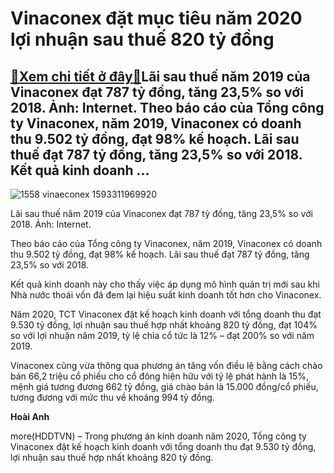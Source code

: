 Vinaconex đặt mục tiêu năm 2020 lợi nhuận sau thuế 820 tỷ đồng
==============================================================

[:gift:Xem chi tiết ở đây:gift:](https://hddtvn.com/vinaconex-dat-muc-tieu-nam-2020-loi-nhuan-sau-thue-820-ty-dong/)Lãi sau thuế năm 2019 của Vinaconex đạt 787 tỷ đồng, tăng 23,5% so với 2018. Ảnh: Internet. Theo báo cáo của Tổng công ty Vinaconex, năm 2019, Vinaconex có doanh thu 9.502 tỷ đồng, đạt 98% kế hoạch. Lãi sau thuế đạt 787 tỷ đồng, tăng 23,5% so với 2018. Kết quả kinh doanh …
---------------------------------------------------------------------------------------------------------------------------------------------------------------------------------------------------------------------------------------------------------------------------------





![1558 vinaeconex 1593311969920](https://haiquanonline.com.vn/stores/news_dataimages/hienntt/072020/02/18/1558_vinaeconex-1593311969920.jpg?rt=20200702192846 "undefined")


Lãi sau thuế năm 2019 của Vinaconex đạt 787 tỷ đồng, tăng 23,5% so với 2018. Ảnh: Internet.



Theo báo cáo của Tổng công ty Vinaconex, năm 2019, Vinaconex có doanh thu 9.502 tỷ đồng, đạt 98% kế hoạch. Lãi sau thuế đạt 787 tỷ đồng, tăng 23,5% so với 2018.


Kết quả kinh doanh này cho thấy việc áp dụng mô hình quản trị mới sau khi Nhà nước thoái vốn đã đem lại hiệu suất kinh doanh tốt hơn cho Vinaconex.


Năm 2020, TCT Vinaconex đặt kế hoạch kinh doanh với tổng doanh thu đạt 9.530 tỷ đồng, lợi nhuận sau thuế hợp nhất khoảng 820 tỷ đồng, đạt 104% so với lợi nhuận năm 2019, tỷ lệ chia cổ tức là 12% – đạt 200% so với năm 2019.


Vinaconex cũng vừa thông qua phương án tăng vốn điều lệ bằng cách chào bán 66,2 triệu cổ phiếu cho cổ đông hiện hữu với tỷ lệ phát hành là 15%, mệnh giá tương đương 662 tỷ đồng, giá chào bán là 15.000 đồng/cổ phiếu, tương đương với mức thu về khoảng 994 tỷ đồng.




**Hoài Anh**



more(HDDTVN) – Trong phương án kinh doanh năm 2020, Tổng công ty Vinaconex đặt kế hoạch kinh doanh với tổng doanh thu đạt 9.530 tỷ đồng, lợi nhuận sau thuế hợp nhất khoảng 820 tỷ đồng.

